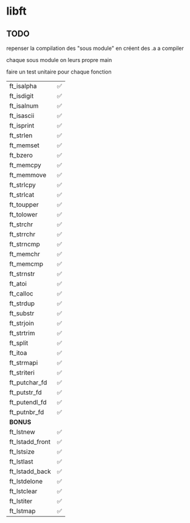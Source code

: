 # libft

## TODO

repenser la compilation des "sous module" en créent des .a a compiler 

chaque sous module on leurs propre main

faire un test unitaire pour chaque fonction

|   |   |
|---|---|
| ft_isalpha       | ✅ |
| ft_isdigit       | ✅ |
| ft_isalnum       | ✅ |
| ft_isascii       | ✅ |
| ft_isprint       | ✅ |
| ft_strlen        | ✅ |
| ft_memset        | ✅ |
| ft_bzero         | ✅ |
| ft_memcpy        | ✅ |
| ft_memmove       | ✅ |
| ft_strlcpy       | ✅ |
| ft_strlcat       | ✅ |
| ft_toupper       | ✅ |
| ft_tolower       | ✅ |
| ft_strchr        | ✅ |
| ft_strrchr       | ✅ |
| ft_strncmp       | ✅ |
| ft_memchr        | ✅ |
| ft_memcmp        | ✅ |
| ft_strnstr       | ✅ |
| ft_atoi          | ✅ |
| ft_calloc        | ✅ |
| ft_strdup        | ✅ |
| ft_substr        | ✅ |
| ft_strjoin       | ✅ |
| ft_strtrim       | ✅ |
| ft_split         | ✅ |
| ft_itoa          | ✅ |
| ft_strmapi       | ✅ |
| ft_striteri      | ✅ |
| ft_putchar_fd    | ✅ |
| ft_putstr_fd     | ✅ |
| ft_putendl_fd    | ✅ |
| ft_putnbr_fd     | ✅ |
| **BONUS**        |   |
| ft_lstnew        | ✅ |
| ft_lstadd_front  | ✅ |
| ft_lstsize       | ✅ |
| ft_lstlast       | ✅ |
| ft_lstadd_back   | ✅ |
| ft_lstdelone     | ✅ |
| ft_lstclear      | ✅ |
| ft_lstiter       | ✅ |
| ft_lstmap        | ✅ |
